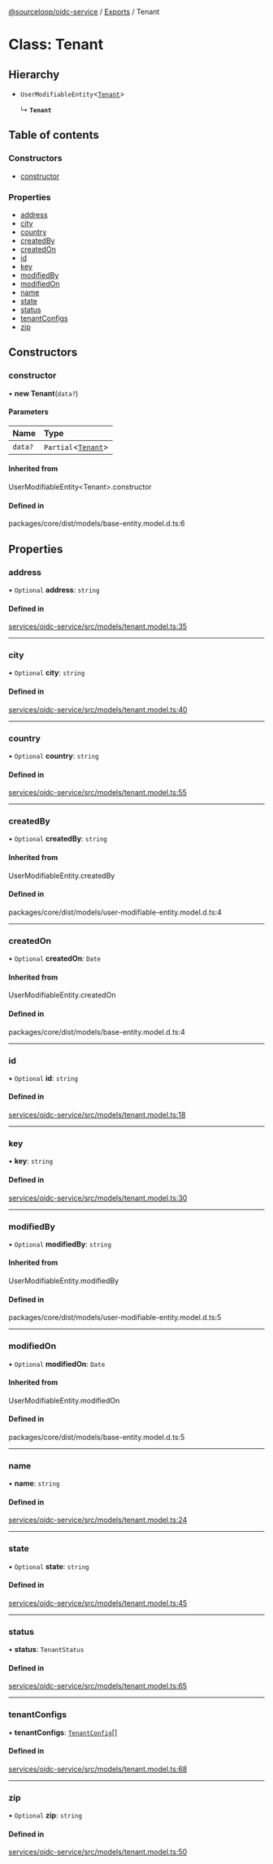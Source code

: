 [@sourceloop/oidc-service](../README.md) / [Exports](../modules.md) / Tenant

# Class: Tenant

## Hierarchy

- `UserModifiableEntity`<[`Tenant`](Tenant.md)\>

  ↳ **`Tenant`**

## Table of contents

### Constructors

- [constructor](Tenant.md#constructor)

### Properties

- [address](Tenant.md#address)
- [city](Tenant.md#city)
- [country](Tenant.md#country)
- [createdBy](Tenant.md#createdby)
- [createdOn](Tenant.md#createdon)
- [id](Tenant.md#id)
- [key](Tenant.md#key)
- [modifiedBy](Tenant.md#modifiedby)
- [modifiedOn](Tenant.md#modifiedon)
- [name](Tenant.md#name)
- [state](Tenant.md#state)
- [status](Tenant.md#status)
- [tenantConfigs](Tenant.md#tenantconfigs)
- [zip](Tenant.md#zip)

## Constructors

### constructor

• **new Tenant**(`data?`)

#### Parameters

| Name | Type |
| :------ | :------ |
| `data?` | `Partial`<[`Tenant`](Tenant.md)\> |

#### Inherited from

UserModifiableEntity<Tenant\>.constructor

#### Defined in

packages/core/dist/models/base-entity.model.d.ts:6

## Properties

### address

• `Optional` **address**: `string`

#### Defined in

[services/oidc-service/src/models/tenant.model.ts:35](https://github.com/sourcefuse/loopback4-microservice-catalog/blob/93a7f917/services/oidc-service/src/models/tenant.model.ts#L35)

___

### city

• `Optional` **city**: `string`

#### Defined in

[services/oidc-service/src/models/tenant.model.ts:40](https://github.com/sourcefuse/loopback4-microservice-catalog/blob/93a7f917/services/oidc-service/src/models/tenant.model.ts#L40)

___

### country

• `Optional` **country**: `string`

#### Defined in

[services/oidc-service/src/models/tenant.model.ts:55](https://github.com/sourcefuse/loopback4-microservice-catalog/blob/93a7f917/services/oidc-service/src/models/tenant.model.ts#L55)

___

### createdBy

• `Optional` **createdBy**: `string`

#### Inherited from

UserModifiableEntity.createdBy

#### Defined in

packages/core/dist/models/user-modifiable-entity.model.d.ts:4

___

### createdOn

• `Optional` **createdOn**: `Date`

#### Inherited from

UserModifiableEntity.createdOn

#### Defined in

packages/core/dist/models/base-entity.model.d.ts:4

___

### id

• `Optional` **id**: `string`

#### Defined in

[services/oidc-service/src/models/tenant.model.ts:18](https://github.com/sourcefuse/loopback4-microservice-catalog/blob/93a7f917/services/oidc-service/src/models/tenant.model.ts#L18)

___

### key

• **key**: `string`

#### Defined in

[services/oidc-service/src/models/tenant.model.ts:30](https://github.com/sourcefuse/loopback4-microservice-catalog/blob/93a7f917/services/oidc-service/src/models/tenant.model.ts#L30)

___

### modifiedBy

• `Optional` **modifiedBy**: `string`

#### Inherited from

UserModifiableEntity.modifiedBy

#### Defined in

packages/core/dist/models/user-modifiable-entity.model.d.ts:5

___

### modifiedOn

• `Optional` **modifiedOn**: `Date`

#### Inherited from

UserModifiableEntity.modifiedOn

#### Defined in

packages/core/dist/models/base-entity.model.d.ts:5

___

### name

• **name**: `string`

#### Defined in

[services/oidc-service/src/models/tenant.model.ts:24](https://github.com/sourcefuse/loopback4-microservice-catalog/blob/93a7f917/services/oidc-service/src/models/tenant.model.ts#L24)

___

### state

• `Optional` **state**: `string`

#### Defined in

[services/oidc-service/src/models/tenant.model.ts:45](https://github.com/sourcefuse/loopback4-microservice-catalog/blob/93a7f917/services/oidc-service/src/models/tenant.model.ts#L45)

___

### status

• **status**: `TenantStatus`

#### Defined in

[services/oidc-service/src/models/tenant.model.ts:65](https://github.com/sourcefuse/loopback4-microservice-catalog/blob/93a7f917/services/oidc-service/src/models/tenant.model.ts#L65)

___

### tenantConfigs

• **tenantConfigs**: [`TenantConfig`](TenantConfig.md)[]

#### Defined in

[services/oidc-service/src/models/tenant.model.ts:68](https://github.com/sourcefuse/loopback4-microservice-catalog/blob/93a7f917/services/oidc-service/src/models/tenant.model.ts#L68)

___

### zip

• `Optional` **zip**: `string`

#### Defined in

[services/oidc-service/src/models/tenant.model.ts:50](https://github.com/sourcefuse/loopback4-microservice-catalog/blob/93a7f917/services/oidc-service/src/models/tenant.model.ts#L50)
